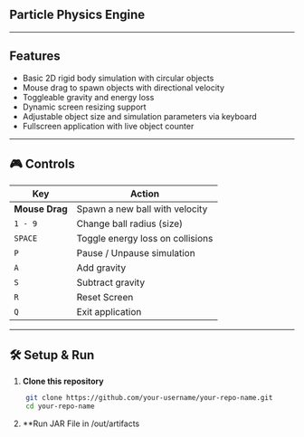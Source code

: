 Particle Physics Engine
---

---
Features
---

- Basic 2D rigid body simulation with circular objects
- Mouse drag to spawn objects with directional velocity
- Toggleable gravity and energy loss
- Dynamic screen resizing support
- Adjustable object size and simulation parameters via keyboard
- Fullscreen application with live object counter

---

## 🎮 Controls

| Key            | Action                           |
|----------------|----------------------------------|
| **Mouse Drag** | Spawn a new ball with velocity   |
| `1 - 9`        | Change ball radius (size)        |
| `SPACE`        | Toggle energy loss on collisions |
| `P`            | Pause / Unpause simulation       |
| `A`            | Add gravity                      |
| `S`            | Subtract gravity                 |
| `R`            | Reset Screen                     |
| `Q`            | Exit application                 |

---


## 🛠️ Setup & Run

1. **Clone this repository**

```bash
    git clone https://github.com/your-username/your-repo-name.git
    cd your-repo-name
```
2. **Run JAR File in /out/artifacts
